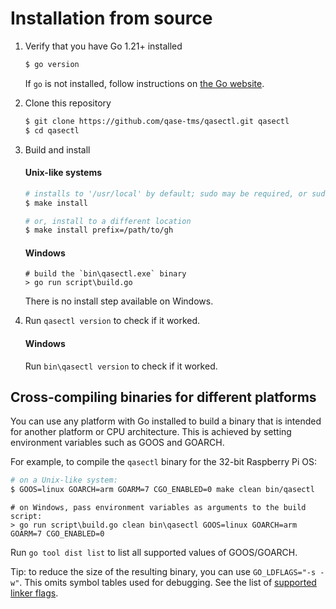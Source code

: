 # Installation from source

1. Verify that you have Go 1.21+ installed

   ```sh
   $ go version
   ```

   If `go` is not installed, follow instructions on [the Go website](https://golang.org/doc/install).

2. Clone this repository

   ```sh
   $ git clone https://github.com/qase-tms/qasectl.git qasectl
   $ cd qasectl
   ```

3. Build and install

   #### Unix-like systems
   ```sh
   # installs to '/usr/local' by default; sudo may be required, or sudo -E for configured go environments
   $ make install

   # or, install to a different location
   $ make install prefix=/path/to/gh
   ```

   #### Windows
   ```pwsh
   # build the `bin\qasectl.exe` binary
   > go run script\build.go
   ```
   There is no install step available on Windows.

4. Run `qasectl version` to check if it worked.

   #### Windows
   Run `bin\qasectl version` to check if it worked.

## Cross-compiling binaries for different platforms

You can use any platform with Go installed to build a binary that is intended for another platform
or CPU architecture. This is achieved by setting environment variables such as GOOS and GOARCH.

For example, to compile the `qasectl` binary for the 32-bit Raspberry Pi OS:
```sh
# on a Unix-like system:
$ GOOS=linux GOARCH=arm GOARM=7 CGO_ENABLED=0 make clean bin/qasectl
```
```pwsh
# on Windows, pass environment variables as arguments to the build script:
> go run script\build.go clean bin\qasectl GOOS=linux GOARCH=arm GOARM=7 CGO_ENABLED=0
```

Run `go tool dist list` to list all supported values of GOOS/GOARCH.

Tip: to reduce the size of the resulting binary, you can use `GO_LDFLAGS="-s -w"`. This omits
symbol tables used for debugging. See the list of [supported linker flags](https://golang.org/cmd/link/).
